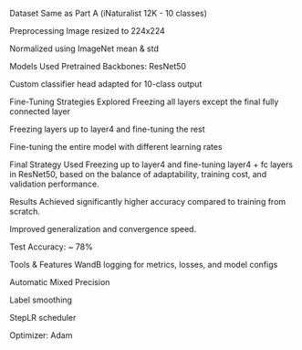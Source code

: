 Dataset
Same as Part A (iNaturalist 12K - 10 classes)

Preprocessing
Image resized to 224x224

Normalized using ImageNet mean & std

Models Used
Pretrained Backbones: ResNet50

Custom classifier head adapted for 10-class output

Fine-Tuning Strategies Explored
Freezing all layers except the final fully connected layer

Freezing layers up to layer4 and fine-tuning the rest

Fine-tuning the entire model with different learning rates

Final Strategy Used
Freezing up to layer4 and fine-tuning layer4 + fc layers in ResNet50, based on the balance of adaptability, training cost, and validation performance.

Results
Achieved significantly higher accuracy compared to training from scratch.

Improved generalization and convergence speed.

Test Accuracy: ~ 78%

Tools & Features
WandB logging for metrics, losses, and model configs

Automatic Mixed Precision

Label smoothing

StepLR scheduler

Optimizer: Adam